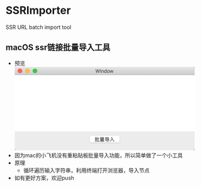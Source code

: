 # SSRImporter
SSR URL batch import tool

## macOS ssr链接批量导入工具

* 预览
![preview](images/preview_importer.png)
* 因为mac的小飞机没有重粘贴板批量导入功能，所以简单做了一个小工具
* 原理
	* 循环遍历输入字符串，利用终端打开浏览器，导入节点
* 如有更好方案，欢迎push